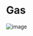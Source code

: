 # Gas

![image](https://github.com/MainakRepositor/Gas/assets/64016811/52e4d266-e604-41eb-ad31-e5c3572433d5)
